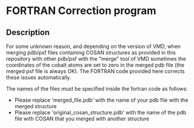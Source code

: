 # FORTRAN Correction program
## Description

For some unknown reason, and depending on the version of VMD, when merging pdb/psf files containing COSAN structures as provided in this repository with other pdb/psf with the "merge" tool of VMD 
sometimes the coordinates of the cobalt atoms are set to zero in the merged pdb file (the merged psf file is always OK). 
The FORTRAN code provided here corrects these issues automatically. 

The names of the files must be specified inside the fortran code as follows:

- Please replace 'merged_file.pdb' with the name of your pdb file with the merged structure
- Please replace 'original_cosan_structure.pdb' with the name of the pdb file with COSAN that you merged with another structure
